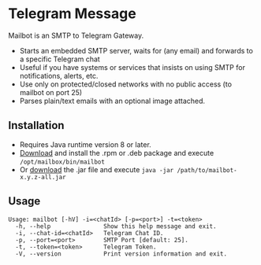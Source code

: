 # Telegram Message

Mailbot is an SMTP to Telegram Gateway.

- Starts an embedded SMTP server, waits for (any email) and forwards to a specific Telegram chat
- Useful if you have systems or services that insists on using SMTP for notifications, alerts, etc.
- Use only on protected/closed networks with no public access (to mailbot on port 25)
- Parses plain/text emails with an optional image attached.

## Installation

- Requires Java runtime version 8 or later.
- [Download](https://github.com/mnellemann/mailbot/releases) and install the .rpm or .deb package and execute ```/opt/mailbox/bin/mailbot```
- Or [download](https://github.com/mnellemann/mailbot/releases) the .jar file and execute ```java -jar /path/to/mailbot-x.y.z-all.jar```

## Usage

```shell
Usage: mailbot [-hV] -i=<chatId> [-p=<port>] -t=<token>
  -h, --help               Show this help message and exit.
  -i, --chat-id=<chatId>   Telegram Chat ID.
  -p, --port=<port>        SMTP Port [default: 25].
  -t, --token=<token>      Telegram Token.
  -V, --version            Print version information and exit.
```
